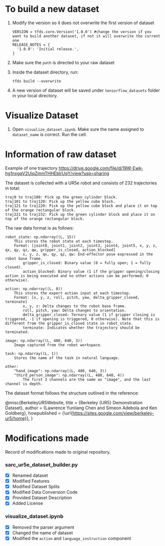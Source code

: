 # To build a new dataset
1. Modify the version so it does not overwrite the first version of dataset
    ```
    VERSION = tfds.core.Version('1.0.0') #change the version if you want to build another dataset, if not it will overwrite the current one
    RELEASE_NOTES = {
      '1.0.0': 'Initial release.',
    }
   ```
2. Make sure the ```path``` is directed to your raw dataset
3. Inside the dataset directory, run:
   
   ```
   tfds build --overwrite
   ```
4. A new version of dataset will be saved under ```tensorflow_datasets``` folder in your local directory.

# Visualize Dataset

1. Open ```visualize_dataset.ipynb```. Make sure the name assigned to ```dataset_name``` is correct. Run the cell.
   
# Information of raw dataset
Example of one trajectory https://drive.google.com/file/d/19W-Ewk-hg1nxgqV2UiqZmmTHHEblrUqY/view?usp=sharing

The dataset is collected with a UR5e robot and consists of 232 trajectories in total:

    traj0 to traj100: Pick up the green cylinder block.
    traj101 to traj120: Pick up the yellow cube block.
    traj121 to traj220: Pick up the yellow cube block and place it on top of the orange rectangular block.
    traj221 to traj232: Pick up the green cylinder block and place it on top of the orange rectangular block.

The raw data format is as follows:

    robot_state: np.ndarray((L, 15))
        This stores the robot state at each timestep.
        Format: [joint0, joint1, joint2, joint3, joint4, joint5, x, y, z, qx, qy, qz, qw, gripper_is_closed, action_blocked]
            x, y, z, qx, qy, qz, qw: End-effector pose expressed in the robot base frame.
            gripper_is_closed: Binary value (0 = fully open; 1 = fully closed).
            action_blocked: Binary value (1 if the gripper opening/closing action is being executed and no other actions can be performed; 0 otherwise).

    action: np.ndarray((L, 8))
        This stores the expert action input at each timestep.
        Format: [x, y, z, roll, pitch, yaw, delta_gripper_closed, terminate]
            x, y, z: Delta changes to the robot base frame.
            roll, pitch, yaw: Delta changes to orientation.
            delta_gripper_closed: Ternary value (1 if gripper closing is triggered, -1 if opening is triggered, 0 otherwise). Note that this is different from the gripper_is_closed state in robot_state.
            terminate: Indicates whether the trajectory should be terminated.

    image: np.ndarray((L, 480, 640, 3))
        Image captured from the robot workspace.

    task: np.ndarray((L, 1))
        Stores the name of the task in natural language.

    other:
        "hand_image": np.ndarray((L, 480, 640, 3))
        "third_person_image": np.ndarray((L, 480, 640, 4))
            The first 3 channels are the same as "image", and the last channel is depth.

The dataset format follows the structure outlined in the reference:

@misc{BerkeleyUR5Website,
title = {Berkeley {UR5} Demonstration Dataset},
author = {Lawrence Yunliang Chen and Simeon Adebola and Ken Goldberg},
howpublished = {\url{https://sites.google.com/view/berkeley-ur5/home}},
}


# Modifications made
Record of modifications made to original repository.

### sarc_ur5e_dataset_builder.py
- [x] Renamed dataset
- [x] Modified Features
- [x] Modified Dataset Splits
- [x] Modified Data Conversion Code
- [x] Provided Dataset Description
- [x] Added License

### visualize_dataset.ipynb
- [x] Removed the parser argument
- [x] Changed the name of dataset
- [x] Modified the ```action``` and ```language_instruction``` component
